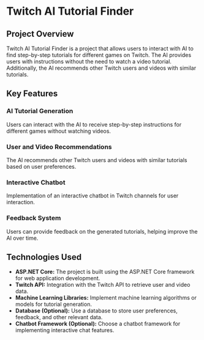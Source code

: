 # Twitch AI Tutorial Finder

## Project Overview
Twitch AI Tutorial Finder is a project that allows users to interact with AI to find step-by-step tutorials for different games on Twitch. The AI provides users with instructions without the need to watch a video tutorial. Additionally, the AI recommends other Twitch users and videos with similar tutorials.

## Key Features

### AI Tutorial Generation
Users can interact with the AI to receive step-by-step instructions for different games without watching videos.

### User and Video Recommendations
The AI recommends other Twitch users and videos with similar tutorials based on user preferences.

### Interactive Chatbot
Implementation of an interactive chatbot in Twitch channels for user interaction.

### Feedback System
Users can provide feedback on the generated tutorials, helping improve the AI over time.

## Technologies Used

- **ASP.NET Core:** The project is built using the ASP.NET Core framework for web application development.
- **Twitch API:** Integration with the Twitch API to retrieve user and video data.
- **Machine Learning Libraries:** Implement machine learning algorithms or models for tutorial generation.
- **Database (Optional):** Use a database to store user preferences, feedback, and other relevant data.
- **Chatbot Framework (Optional):** Choose a chatbot framework for implementing interactive chat features.